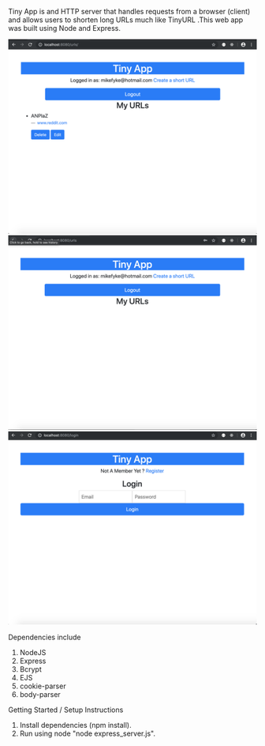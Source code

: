 Tiny App is and HTTP server that handles requests from a browser (client) and allows users to shorten long URLs much like TinyURL .This web app was built using Node and Express.

!["Screenshot of Login page"](https://github.com/MikeTheFyke/tinyapp/blob/master/docs/Screen%20Shot%202019-05-05%20at%209.35.04%20PM.png?raw=true)
!["Screenshot of Create URL page"](https://github.com/MikeTheFyke/tinyapp/blob/master/docs/Screen%20Shot%202019-05-05%20at%209.36.18%20PM.png?raw=true)
!["Screenshot of Users URL's"](https://github.com/MikeTheFyke/tinyapp/blob/master/docs/Screen%20Shot%202019-05-05%20at%209.35.56%20PM.png?raw=true)

Dependencies include
1. NodeJS
2. Express
3. Bcrypt
4. EJS
5. cookie-parser
6. body-parser

Getting Started / Setup Instructions
1. Install dependencies (npm install). 
2. Run using node "node express_server.js".


